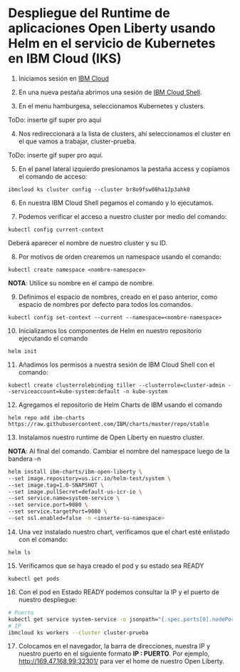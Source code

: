 ﻿# Despliegue del Runtime de aplicaciones Open Liberty usando Helm en el servicio de Kubernetes en IBM Cloud (IKS)

1. Iniciamos sesión en [IBM Cloud](cloud.ibm.com)

2. En una nueva pestaña abrimos una sesión de [IBM Cloud Shell](cloud.ibm.com/shell).

3. En el menu hamburgesa, seleccionamos Kubernetes y clusters.

ToDo: inserte gif super pro aquí

4. Nos redireccionará a la lista de clusters, ahí seleccionamos el cluster en el que vamos a trabajar, cluster-prueba.

ToDo: inserte gif super pro aquí.

5. En el panel lateral izquierdo presionamos la pestaña access y copiamos el comando de acceso:

`ibmcloud ks cluster config --cluster br8o9fsw08ha12p3ahk0`

6. En nuestra IBM Cloud Shell pegamos el comando y lo ejecutamos.

7. Podemos verificar el acceso a nuestro cluster por medio del comando:

`kubectl config current-context`

Deberá aparecer el nombre de nuestro cluster y su ID.

8. Por motivos de orden crearemos un namespace usando el comando:

`kubectl create namespace <nombre-namespace>`

**NOTA**: Utilice su nombre en el campo de nombre.

9. Definimos el espacio de nombres, creado en el paso anterior, como espacio de nombres por defecto para todos los comandos.

`kubectl config set-context --current --namespace=<nombre-namespace>`

10. Inicializamos los componentes de Helm en nuestro repositorio ejecutando el comando

`helm init`

11. Añadimos los permisos a nuestra sesión de IBM Cloud Shell con el comando:

`kubectl create clusterrolebinding tiller --clusterrole=cluster-admin --serviceaccount=kube-system:default -n kube-system`

12. Agregamos el repositorio de Helm Charts de IBM usando el comando

`helm repo add ibm-charts https://raw.githubusercontent.com/IBM/charts/master/repo/stable`

13. Instalamos nuestro runtime de Open Liberty en nuestro cluster.

**NOTA**: Al final del comando. Cambiar el nombre del namespace luego de la bandera -n

```sh
helm install ibm-charts/ibm-open-liberty \
--set image.repository=us.icr.io/helm-test/system \
--set image.tag=1.0-SNAPSHOT \
--set image.pullSecret=default-us-icr-io \
--set service.name=system-service \
--set service.port=9080 \
--set service.targetPort=9080 \
--set ssl.enabled=false -n <inserte-su-namespace>
```

14. Una vez instalado nuestro chart, verificamos que el chart esté enlistado con el comando:

`helm ls`

15. Verificamos que se haya creado el pod y su estado sea READY

`kubectl get pods`

16. Con el pod en Estado READY podemos consultar la IP y el puerto de nuestro despliegue:

```sh
# Puerto
kubectl get service system-service -o jsonpath="{.spec.ports[0].nodePort}"
# IP
ibmcloud ks workers --cluster cluster-prueba
```

17. Colocamos en el navegador, la barra de direcciones, nuestra IP y nuestro puerto en el siguiente formato **IP : PUERTO**. Por ejemplo, http://169.47.168.99:32301/ para ver el home de nuestro Open Liberty.
